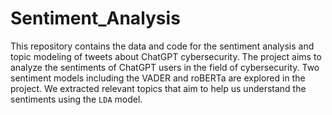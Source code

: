 # Sentiment_Analysis
This repository contains the data and code for the sentiment analysis and topic modeling of tweets about ChatGPT cybersecurity. The project aims to analyze the sentiments of ChatGPT users in the field of cybersecurity. Two sentiment models including the VADER and roBERTa are explored in the project. We extracted relevant topics that aim to help us understand the sentiments using the ``LDA`` model.
